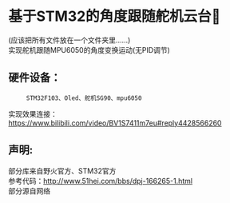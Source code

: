 # 基于STM32的角度跟随舵机云台:tada:
  (应该把所有文件放在一个文件夹里......)  
实现舵机跟随MPU6050的角度变换运动(无PID调节)   
## 硬件设备：   
         STM32F103、Oled、舵机SG90、mpu6050  
           
实现效果连接：  
https://www.bilibili.com/video/BV1S7411m7eu#reply4428566260

## 声明: 
部分库来自野火官方、STM32官方  
参考代码：http://www.51hei.com/bbs/dpj-166265-1.html  
         部分源自网络
